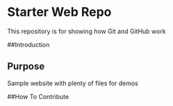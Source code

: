 # Starter Web Repo

This repository is for showing how Git and GitHub work

##Introduction

## Purpose

Sample website with plenty of files for demos

##How To Contribute